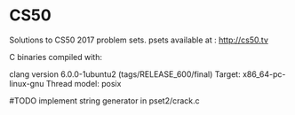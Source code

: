 # CS50

Solutions to CS50 2017 problem sets.
psets available at : http://cs50.tv

C binaries compiled with: 

clang version 6.0.0-1ubuntu2 (tags/RELEASE_600/final)
Target: x86_64-pc-linux-gnu
Thread model: posix

#TODO
implement string generator in pset2/crack.c
